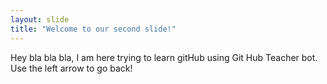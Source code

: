 ```yaml
---
layout: slide
title: "Welcome to our second slide!"
---
```

Hey bla bla bla, I am here trying to learn gitHub using Git Hub Teacher bot.
Use the left arrow to go back!